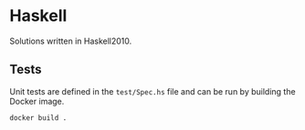 # Haskell

Solutions written in Haskell2010.

## Tests
Unit tests are defined in the `test/Spec.hs` file and can be run by building the Docker image.

```sh
docker build .
```
